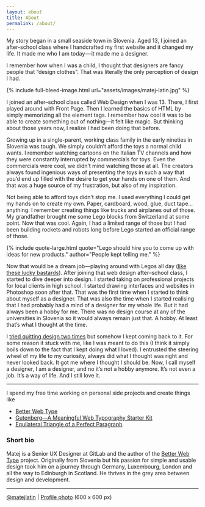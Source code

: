 ```yaml
---
layout: about
title: About
permalink: /about/
---
```

<p class="attention-grabber f-f-gibson">My story began in a small seaside town in Slovenia. Aged 13, I joined an after-school class where I handcrafted my first website and it changed my life. It made me who I am today&hairsp;—&hairsp;it made me a designer.</p>

I remember how when I was a child, I thought that designers are fancy people that “design clothes”. That was literally the only perception of design I had.

{% include full-bleed-image.html url="assets/images/matej-latin.jpg" %}

I joined an after–school class called Web Design when I was 13. There, I first played around with Front Page. Then I learned the basics of HTML by simply memorizing all the element tags. I remember how cool it was to be able to create something out of nothing—it felt like magic. But thinking about those years now, I realize I had been doing that before.

Growing up in a single-parent, working class family in the early nineties in Slovenia was tough. We simply couldn’t afford the toys a normal child wants. I remember watching cartoons on the Italian TV channels and how they were constantly interrupted by commercials for toys. Even the commercials were cool, we didn’t mind watching those at all. The creators always found ingenious ways of presenting the toys in such a way that you’d end up filled with the desire to get your hands on one of them. And that was a huge source of my frustration, but also of  my inspiration.

Not being able to afford toys didn’t stop me. I used everything I could get my hands on to create my own. Paper, cardboard, wood, glue, duct tape… anything. I remember creating things like trucks and airplanes out of those. My grandfather brought me some Lego blocks from Switzerland at some point. Now that was cool. Again, I had a limited range of those but I had been building rockets and robots long before Lego started an official range of those.

{% include quote-large.html quote="Lego should hire you to come up with ideas for new products." author="People kept telling me." %}

Now that would be a dream job—playing around with Legos all day ([like these lucky bastards](http://lifehacker.com/career-spotlight-what-i-do-as-a-lego-model-designer-1686123935)). After joining that web design after–school class, I started to dive deeper into design. I started taking on professional projects for local clients in high school. I started drawing interfaces and websites in Photoshop soon after that. That was the first time when I started to think about myself as a designer. That was also the time when I started realising that I had probably had a mind of a designer for my whole life. But it had always been a hobby for me. There was no design course at any of the universities in Slovenia so it would always remain just that. A hobby. At least that’s what I thought at the time.

I [tried quitting design two times](/personal-notes/2016/08/18/i-quit-design-twice/) but somehow I kept coming back to it. For some reason it stuck with me, like I was meant to do this (I think it simply boils down to the fact that I kept doing what I loved). I entrusted the steering wheel of my life to my curiosity, always did what I thought was right and never looked back. It got me where I thought I should be. Now, I call myself a designer, I am a designer, and no it’s not a hobby anymore. It’s not even a job. It’s a way of life. And I still love it.

---
I spend my free time working on personal side projects and create things like
* [Better Web Type](https://betterwebtype.com)
* [Gutenberg—A Meaningful Web Typography Starter Kit](http://matejlatin.github.io/Gutenberg/)
* [Equilateral Triangle of a Perfect Paragraph](http://betterwebtype.com/triangle).

### Short bio

Matej is a Senior UX Designer at GitLab and the author of the [Better Web Type](https://betterwebtype.com) project. Originally from Slovenia but his passion for simple and usable design took him on a journey through Germany, Luxembourg, London and all the way to Edinburgh in Scotland. He thrives in the grey area between design and development.

---
[@matejlatin](https://twitter.com/matejlatin) | [Profile photo](/matejlatin.png) (600 x 600 px)